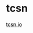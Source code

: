 # tcsn

<a href="https://tcsn.io" style="color: black; text-decoration: underline;text-decoration-style: dotted;">tcsn.io</a>
